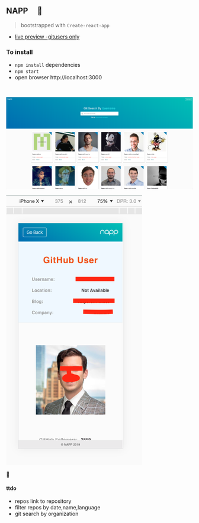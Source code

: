 ## NAPP &nbsp; &nbsp; :violin:

> bootstrapped with `Create-react-app`


+ [live preview -gitusers only](https://donpio.tech/repositories/napp/)

### To install
- `npm install` dependencies
- `npm start`
- open browser http://localhost:3000


<br/>


![](src/images/screenshot.png)


![](src/images/gituser.png)


:100:


#### ttdo

- repos link to repository
- filter repos by date,name,language
- git search by organization

